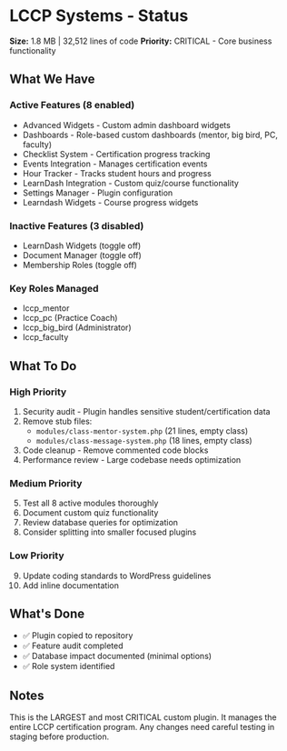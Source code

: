 # LCCP Systems - Status

**Size:** 1.8 MB | 32,512 lines of code
**Priority:** CRITICAL - Core business functionality

## What We Have

### Active Features (8 enabled)
- Advanced Widgets - Custom admin dashboard widgets
- Dashboards - Role-based custom dashboards (mentor, big bird, PC, faculty)
- Checklist System - Certification progress tracking
- Events Integration - Manages certification events
- Hour Tracker - Tracks student hours and progress
- LearnDash Integration - Custom quiz/course functionality
- Settings Manager - Plugin configuration
- Learndash Widgets - Course progress widgets

### Inactive Features (3 disabled)
- LearnDash Widgets (toggle off)
- Document Manager (toggle off)
- Membership Roles (toggle off)

### Key Roles Managed
- lccp_mentor
- lccp_pc (Practice Coach)
- lccp_big_bird (Administrator)
- lccp_faculty

## What To Do

### High Priority
1. Security audit - Plugin handles sensitive student/certification data
2. Remove stub files:
   - `modules/class-mentor-system.php` (21 lines, empty class)
   - `modules/class-message-system.php` (18 lines, empty class)
3. Code cleanup - Remove commented code blocks
4. Performance review - Large codebase needs optimization

### Medium Priority
5. Test all 8 active modules thoroughly
6. Document custom quiz functionality
7. Review database queries for optimization
8. Consider splitting into smaller focused plugins

### Low Priority
9. Update coding standards to WordPress guidelines
10. Add inline documentation

## What's Done

- ✅ Plugin copied to repository
- ✅ Feature audit completed
- ✅ Database impact documented (minimal options)
- ✅ Role system identified

## Notes

This is the LARGEST and most CRITICAL custom plugin. It manages the entire LCCP certification program. Any changes need careful testing in staging before production.
